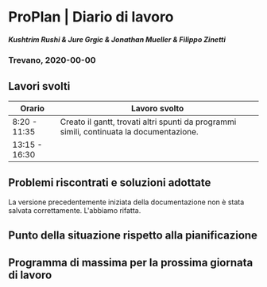 # ProPlan | Diario di lavoro
##### Kushtrim Rushi & Jure Grgic & Jonathan Mueller & Filippo Zinetti
### Trevano, 2020-00-00

## Lavori svolti

| Orario        | Lavoro svolto |
|---------------|---------------|
| 8:20 - 11:35 | Creato il gantt, trovati altri spunti da programmi simili, continuata la documentazione. |
| 13:15 - 16:30 |  |

##  Problemi riscontrati e soluzioni adottate
La versione precedentemente iniziata della documentazione non è stata salvata correttamente. L'abbiamo rifatta.

##  Punto della situazione rispetto alla pianificazione

## Programma di massima per la prossima giornata di lavoro
